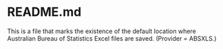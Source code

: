 # README.md

This is a file that marks the existence of the default location where Australian
Bureau of Statistics Excel files are saved. (Provider = ABSXLS.)